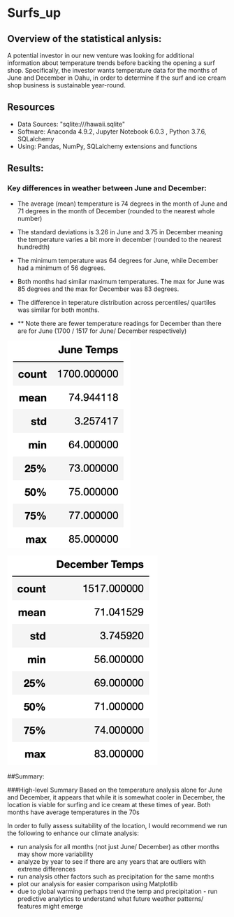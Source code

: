 # Surfs_up

## Overview of the statistical anlysis: 
  
A potential investor in our new venture was looking for additional information about temperature trends before backing the opening a surf shop. Specifically, the investor wants temperature data for the months of June and December in Oahu, in order to determine if the surf and ice cream shop business is sustainable year-round.


  ## Resources
  - Data Sources:  "sqlite:///hawaii.sqlite"
  - Software:  Anaconda 4.9.2, Jupyter Notebook 6.0.3 , Python 3.7.6, SQLalchemy
  - Using:  Pandas, NumPy, SQLalchemy extensions and functions


## Results: 

### Key differences in weather between June and December:

- The average (mean) temperature is 74 degrees in the month of June and 71 degrees in the month of December (rounded to the nearest whole number)
- The standard deviations is 3.26 in June and 3.75 in December meaning the temperature varies a bit more in december (rounded to the nearest hundredth)
- The minimum temperature was 64 degrees for June, while December had a minimum of 56 degrees. 
- Both months had similar maximum temperatures.  The max for June was 85 degrees and the max for December was 83 degrees.
- The difference in teperature distribution across percentiles/ quartiles was similar for both months.

- ** Note there are fewer temperature readings for December than there are for June (1700 / 1517 for June/ December respectively)
 
![June_Summary_Stats](https://github.com/PatriciaCB1/Surfs_up/blob/main/June_Descriptive_Stats.png)


![December_Summary_Stats](https://github.com/PatriciaCB1/Surfs_up/blob/main/Dec_Descriptive_Stats.png)


##Summary:

###High-level Summary 
Based on the temperature analysis alone for June and December, it appears that while it is somewhat cooler in December, the location is viable for surfing and ice cream at these times of year.  Both months have average temperatures in the 70s 

In order to fully assess suitability of the location, I would recommend we run the following to enhance our climate analysis:
- run analysis for all months (not just June/ December) as other months may show more variability
- analyze by year to see if there are any years that are outliers with extreme differences
- run analysis other factors such as precipitation for the same months
- plot our analysis for easier comparison using Matplotlib
- due to global warming perhaps trend the temp and precipitation - run predictive analytics to understand what future weather patterns/ features might emerge
